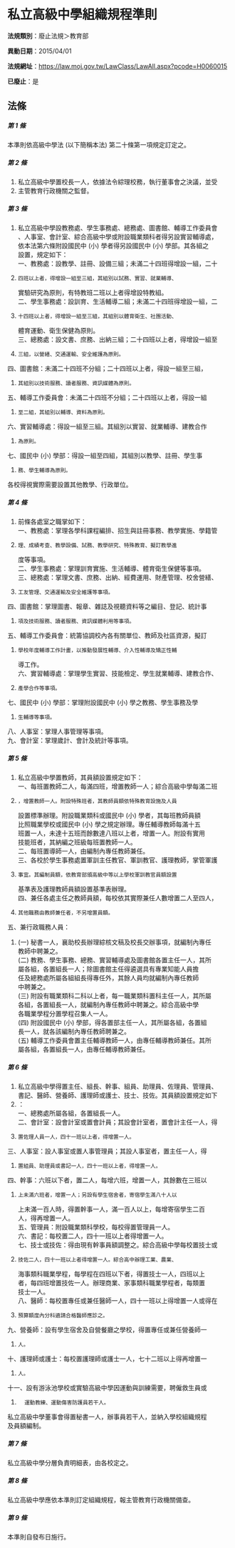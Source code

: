 # 私立高級中學組織規程準則

**法規類別**：廢止法規＞教育部

**異動日期**：2015/04/01  

**法規網址**：https://law.moj.gov.tw/LawClass/LawAll.aspx?pcode=H0060015

**已廢止**：是



## 法條
##### 第 1 條
本準則依高級中學法 (以下簡稱本法) 第二十條第一項規定訂定之。

##### 第 2 條
1. 私立高級中學置校長一人，依據法令綜理校務，執行董事會之決議，並受
1. 主管教育行政機關之監督。

##### 第 3 條
1. 私立高級中學設教務處、學生事務處、總務處、圖書館、輔導工作委員會  
、人事室、會計室、綜合高級中學或附設職業類科者得另設實習輔導處，  
依本法第六條附設國民中 (小) 學者得另設國民中 (小) 學部。其各組之  
設置，規定如下：  
一、教務處：設教學、註冊、設備三組；未滿二十四班得增設一組，二十
1.     四班以上者，得增設一組至三組，其組別以試務、實習、就業輔導、  
    實驗研究為原則，有特教班二班以上者得增設特教組。  
二、學生事務處：設訓育、生活輔導二組；未滿二十四班得增設一組，二
1.     十四班以上者，得增設一組至三組，其組別以體育衛生、社團活動、  
    體育運動、衛生保健為原則。  
三、總務處：設文書、庶務、出納三組；二十四班以上者，得增設一組至
1.     三組，以營繕、交通運輸、安全維護為原則。  
四、圖書館：未滿二十四班不分組；二十四班以上者，得設一組至三組，
1.     其組別以技術服務、讀者服務、資訊媒體為原則。  
五、輔導工作委員會：未滿二十四班不分組；二十四班以上者，得設一組
1.     至二組，其組別以輔導、資料為原則。  
六、實習輔導處：得設一組至三組。其組別以實習、就業輔導、建教合作
1.     為原則。  
七、國民中 (小) 學部：得設一組至四組，其組別以教學、註冊、學生事
1.     務、學生輔導為原則。  
各校得視實際需要設置其他教學、行政單位。

##### 第 4 條
1. 前條各處室之職掌如下：  
一、教務處：掌理各學科課程編排、招生與註冊事務、教學實施、學籍管
1.     理、成績考查、教學設備、試務、教學研究、特殊教育、擬訂教學進  
    度等事項。  
二、學生事務處：掌理訓育實施、生活輔導、體育衛生保健等事項。  
三、總務處：掌理文書、庶務、出納、經費運用、財產管理、校舍營繕、
1.     工友管理、交通運輸及安全維護等事項。  
四、圖書館：掌理圖書、報章、雜誌及視聽資料等之編目、登記、統計事
1.     項及技術服務、讀者服務、資訊媒體利用等事項。  
五、輔導工作委員會：統籌協調校內各有關單位、教師及社區資源，擬訂
1.     學校年度輔導工作計畫，以推動發展性輔導、介入性輔導及矯正性輔  
    導工作。  
六、實習輔導處：掌理學生實習、技能檢定、學生就業輔導、建教合作、
1.     產學合作等事項。  
七、國民中 (小) 學部：掌理附設國民中 (小) 學之教務、學生事務及學
1.     生輔導等事項。  
八、人事室：掌理人事管理等事項。  
九、會計室：掌理歲計、會計及統計等事項。

##### 第 5 條
1. 私立高級中學置教師，其員額設置規定如下：  
一、每班置教師二人，每滿四班，增置教師一人；綜合高級中學每滿二班
1.     ，增置教師一人。附設特殊班者，其教師員額依特殊教育設施及人員  
    設置標準辦理。附設職業類科或國民中 (小) 學者，其每班教師員額  
    比照職業學校或國民中 (小) 學之規定辦理。專任輔導教師每滿十五  
    班置一人，未達十五班而餘數達八班以上者，增置一人。附設有實用  
    技能班者，其納編之班級每班置教師一人。  
二、每班置導師一人，由編制內專任教師兼任。  
三、各校於學生事務處置軍訓主任教官、軍訓教官、護理教師，掌管軍護
1.     事宜。其編制員額，依教育部頒高級中等以上學校軍訓教官員額設置  
    基準表及護理教師員額設置基準表辦理。  
四、兼任各處主任之教師員額，每校依其實際兼任人數增置二人至四人，
1.     其他職務由教師兼任者，不另增置員額。  
五、兼行政職務人員：
1.  (一) 秘書一人，襄助校長辦理綜核文稿及校長交辦事項，就編制內專任  
      教師中聘兼之。  
 (二) 教務、學生事務、總務、實習輔導處及圖書館各置主任一人，其所  
      屬各組，各置組長一人；除圖書館主任得遴選具有專業知能人員擔  
      任及總務處所屬各組組長得專任外，其餘人員均就編制內專任教師  
      中聘兼之。  
 (三) 附設有職業類科二科以上者，每一職業類科置科主任一人，其所屬  
      各組，各置組長一人，就編制內專任教師中聘兼之。綜合高級中學  
      各職業學程分置學程召集人一人。  
 (四) 附設國民中 (小) 學部，得各置部主任一人，其所屬各組，各置組  
      長一人，就各該編制內專任教師聘兼之。  
 (五) 輔導工作委員會置主任輔導教師一人，由專任輔導教師兼任。其所  
      屬各組，各置組長一人，由專任輔導教師兼任。

##### 第 6 條
1. 私立高級中學得置主任、組長、幹事、組員、助理員、佐理員、管理員、  
書記、醫師、營養師、護理師或護士、技士、技佐。其員額設置規定如下
1. ：  
一、總務處所屬各組，各置組長一人。  
二、會計室：設會計室或置會計員；其設會計室者，置會計主任一人，得
1.     置佐理人員一人，四十一班以上者，得增置一人。  
三、人事室：設人事室或置人事管理員；其設人事室者，置主任一人，得
1.     置組員、助理員或書記一人，四十一班以上者，得增置一人。  
四、幹事：六班以下者，置二人，每增六班，增置一人，其餘數在三班以
1.     上未滿六班者，增置一人；另設有學生宿舍者，寄宿學生滿八十人以  
    上未滿一百人時，得置幹事一人，滿一百人以上，每增寄宿學生二百  
    人，得再增置一人。  
五、管理員：附設職業類科學校，每校得置管理員一人。  
六、書記：每校置二人，四十一班以上者得增置一人。  
七、技士或技佐：得由現有幹事員額調整之。綜合高級中學每校置技士或
1.     技佐二人，四十一班以上者得增置一人。綜合高中辦理工業、農業、  
    海事類科職業學程，每學程在四班以下者，得置技士一人，四班以上  
    者，每四班增置技佐一人。辦理商業、家事類科職業學程者，每類置  
    技士一人。  
八、醫師：每校置專任或兼任醫師一人，四十一班以上得增置一人或得在
1.     預算額度內分科遴請合格醫師應診之。  
九、營養師：設有學生宿舍及自營餐廳之學校，得置專任或兼任營養師一
1.     人。  
十、護理師或護士：每校置護理師或護士一人，七十二班以上得再增置一
1.     人。  
十一、設有游泳池學校或實驗高級中學因運動與訓練需要，聘僱救生員或
1.       運動教練、運動傷害防護員若干人。  
私立高級中學董事會得置秘書一人，辦事員若干人，並納入學校組織規程  
及員額編制。

##### 第 7 條
私立高級中學分層負責明細表，由各校定之。

##### 第 8 條
私立高級中學應依本準則訂定組織規程，報主管教育行政機關備查。

##### 第 9 條
本準則自發布日施行。


